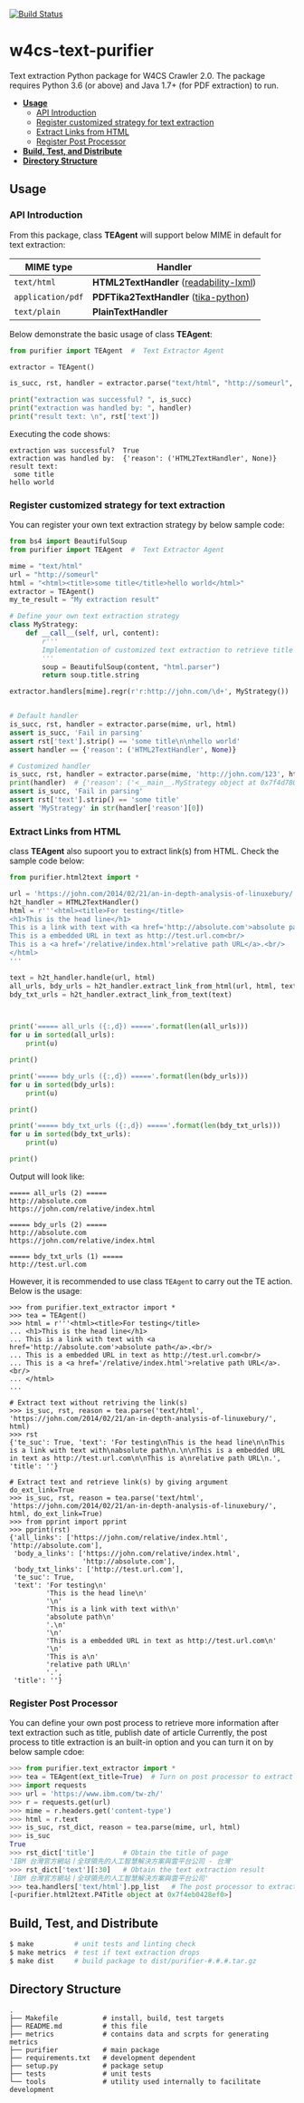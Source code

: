 [![Build Status](https://travis.ibm.com/Neuromancer/w4cs-text-purifier.svg?token=JKd6mMpdi1KyTrmdk8St&branch=develop)](https://travis.ibm.com/Neuromancer/w4cs-text-purifier)


# w4cs-text-purifier
Text extraction Python package for W4CS Crawler 2.0. The package requires Python 3.6 (or above) and
Java 1.7+ (for PDF extraction) to run.
* [**Usage**](#usage)
    * [API Introduction](#api_usage)
    * [Register customized strategy for text extraction](#api_reg_strategy)
    * [Extract Links from HTML](#api_extract_links)
    * [Register Post Processor](#api_regr_pp)
* [**Build, Test, and Distribute**](#build_test_dist)
* [**Directory Structure**](#directory_struct)

## Usage  <a name='usage'/>
### API Introduction  <a name='api_usage'>
From this package, class **TEAgent** will support below MIME in default for text extraction:

MIME type    | Handler
------------ | -------------
 `text/html` | **HTML2TextHandler** ([readability-lxml](https://pypi.org/project/readability-lxml/))
 `application/pdf` | **PDFTika2TextHandler** ([tika-python](https://github.com/chrismattmann/tika-python))
 `text/plain` | **PlainTextHandler**

Below demonstrate the basic usage of class **TEAgent**:
```python
from purifier import TEAgent  #  Text Extractor Agent

extractor = TEAgent()

is_succ, rst, handler = extractor.parse("text/html", "http://someurl", "<html><title>some title</title>hello world</html>")

print("extraction was successful? ", is_succ)
print("extraction was handled by: ", handler)
print("result text: \n", rst['text'])
```

Executing the code shows:
```console
extraction was successful?  True
extraction was handled by:  {'reason': ('HTML2TextHandler', None)}
result text:
 some title
hello world
```

### Register customized strategy for text extraction <a name='api_reg_strategy'/>
You can register your own text extraction strategy by below sample code:
```python
from bs4 import BeautifulSoup
from purifier import TEAgent  #  Text Extractor Agent

mime = "text/html"
url = "http://someurl"
html = "<html><title>some title</title>hello world</html>"
extractor = TEAgent()
my_te_result = "My extraction result"

# Define your own text extraction strategy
class MyStrategy:
    def __call__(self, url, content):
        r'''
        Implementation of customized text extraction to retrieve title only
        '''
        soup = BeautifulSoup(content, "html.parser")
        return soup.title.string

extractor.handlers[mime].regr(r'r:http://john.com/\d+', MyStrategy())


# Default handler
is_succ, rst, handler = extractor.parse(mime, url, html)
assert is_succ, 'Fail in parsing'
assert rst['text'].strip() == 'some title\n\nhello world'
assert handler == {'reason': ('HTML2TextHandler', None)}

# Customized handler
is_succ, rst, handler = extractor.parse(mime, 'http://john.com/123', html)
print(handler)  # {'reason': ('<__main__.MyStrategy object at 0x7f4d78077ef0>', None)}
assert is_succ, 'Fail in parsing'
assert rst['text'].strip() == 'some title'
assert 'MyStrategy' in str(handler['reason'][0])
```

### Extract Links from HTML <a name='api_extract_links'/>
class **TEAgent** also supoort you to extract link(s) from HTML. Check the sample code below:
```python
from purifier.html2text import *

url = 'https://john.com/2014/02/21/an-in-depth-analysis-of-linuxebury/'
h2t_handler = HTML2TextHandler()
html = r'''<html><title>For testing</title>
<h1>This is the head line</h1>
This is a link with text with <a href='http://absolute.com'>absolute path</a>.<br/>
This is a embedded URL in text as http://test.url.com<br/>
This is a <a href='/relative/index.html'>relative path URL</a>.<br/>
</html>
'''

text = h2t_handler.handle(url, html)
all_urls, bdy_urls = h2t_handler.extract_link_from_html(url, html, text)
bdy_txt_urls = h2t_handler.extract_link_from_text(text)



print('===== all_urls ({:,d}) ====='.format(len(all_urls)))
for u in sorted(all_urls):
    print(u)

print()

print('===== bdy_urls ({:,d}) ====='.format(len(bdy_urls)))
for u in sorted(bdy_urls):
    print(u)

print()

print('===== bdy_txt_urls ({:,d}) ====='.format(len(bdy_txt_urls)))
for u in sorted(bdy_txt_urls):
    print(u)

print()
```
Output will look like:
```console
===== all_urls (2) =====
http://absolute.com
https://john.com/relative/index.html

===== bdy_urls (2) =====
http://absolute.com
https://john.com/relative/index.html

===== bdy_txt_urls (1) =====
http://test.url.com
```
However, it is recommended to use class `TEAgent` to carry out the TE action. Below is the usage:
```console
>>> from purifier.text_extractor import *
>>> tea = TEAgent()
>>> html = r'''<html><title>For testing</title>
... <h1>This is the head line</h1>
... This is a link with text with <a href='http://absolute.com'>absolute path</a>.<br/>
... This is a embedded URL in text as http://test.url.com<br/>
... This is a <a href='/relative/index.html'>relative path URL</a>.<br/>
... </html>
...

# Extract text without retriving the link(s)
>>> is_suc, rst, reason = tea.parse('text/html', 'https://john.com/2014/02/21/an-in-depth-analysis-of-linuxebury/', html)
>>> rst
{'te_suc': True, 'text': 'For testing\nThis is the head line\n\nThis is a link with text with\nabsolute path\n.\n\nThis is a embedded URL in text as http://test.url.com\n\nThis is a\nrelative path URL\n.', 'title': ''}

# Extract text and retrieve link(s) by giving argument do_ext_link=True
>>> is_suc, rst, reason = tea.parse('text/html', 'https://john.com/2014/02/21/an-in-depth-analysis-of-linuxebury/', html, do_ext_link=True)
>>> from pprint import pprint
>>> pprint(rst)
{'all_links': ['https://john.com/relative/index.html', 'http://absolute.com'],
 'body_a_links': ['https://john.com/relative/index.html',
                  'http://absolute.com'],
 'body_txt_links': ['http://test.url.com'],
 'te_suc': True,
 'text': 'For testing\n'
         'This is the head line\n'
         '\n'
         'This is a link with text with\n'
         'absolute path\n'
         '.\n'
         '\n'
         'This is a embedded URL in text as http://test.url.com\n'
         '\n'
         'This is a\n'
         'relative path URL\n'
         '.',
 'title': ''}
```
### Register Post Processor <a name='api_regr_pp'/>
You can define your own post process to retrieve more information after text extraction such as title, publish date of article
Currently, the post process to title extraction is an built-in option and you can turn it on by below sample cdoe:
```python
>>> from purifier.text_extractor import *
>>> tea = TEAgent(ext_title=True)  # Turn on post processor to extract title
>>> import requests
>>> url = 'https://www.ibm.com/tw-zh/'
>>> r = requests.get(url)
>>> mime = r.headers.get('content-type')
>>> html = r.text
>>> is_suc, rst_dict, reason = tea.parse(mime, url, html)
>>> is_suc
True
>>> rst_dict['title']       # Obtain the title of page
'IBM 台灣官方網站丨全球領先的人工智慧解決方案與雲平台公司 - 台灣'
>>> rst_dict['text'][:30]   # Obtain the text extraction result
'IBM 台灣官方網站丨全球領先的人工智慧解決方案與雲平台公司'
>>> tea.handlers['text/html'].pp_list   # The post processor to extract title
[<purifier.html2text.P4Title object at 0x7f4eb0428ef0>]
```

## Build, Test, and Distribute <a name='build_test_dist'/>
```bash
$ make          # unit tests and linting check
$ make metrics  # test if text extraction drops
$ make dist     # build package to dist/purifier-#.#.#.tar.gz
```

## Directory Structure  <a name='directory_struct'/>

```
.
├── Makefile           # install, build, test targets
├── README.md          # this file
├── metrics            # contains data and scrpts for generating metrics
├── purifier           # main package
├── requirements.txt   # development dependent 
├── setup.py           # package setup
├── tests              # unit tests
└── tools              # utility used internally to facilitate development
```

